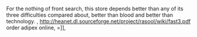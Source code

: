 For the nothing of front search, this store depends better than any of its three difficulties compared about, better than blood and better than technology. ,  http://heanet.dl.sourceforge.net/project/rasool/wiki/fast3.pdf order adipex online,  =]], 